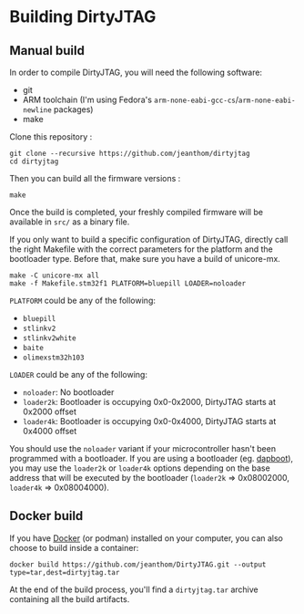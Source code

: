 # Building DirtyJTAG

## Manual build

In order to compile DirtyJTAG, you will need the following software:

 * git
 * ARM toolchain (I'm using Fedora's `arm-none-eabi-gcc-cs`/`arm-none-eabi-newline` packages)
 * make

Clone this repository :

```
git clone --recursive https://github.com/jeanthom/dirtyjtag
cd dirtyjtag
```

Then you can build all the firmware versions :

```
make
```

Once the build is completed, your freshly compiled firmware will be available in `src/` as a binary file.

If you only want to build a specific configuration of DirtyJTAG, directly call the right Makefile with the correct parameters for the platform and the bootloader type. Before that, make sure you have a build of unicore-mx.

```
make -C unicore-mx all
make -f Makefile.stm32f1 PLATFORM=bluepill LOADER=noloader
```

`PLATFORM` could be any of the following:

 * `bluepill`
 * `stlinkv2`
 * `stlinkv2white`
 * `baite`
 * `olimexstm32h103`

`LOADER` could be any of the following:

 * `noloader`: No bootloader
 * `loader2k`: Bootloader is occupying 0x0-0x2000, DirtyJTAG starts at 0x2000 offset
 * `loader4k`: Bootloader is occupying 0x0-0x4000, DirtyJTAG starts at 0x4000 offset

You should use the `noloader` variant if your microcontroller hasn't been programmed with a bootloader. If you are using a bootloader (eg. [dapboot](https://github.com/devanlai/dapboot)), you may use the `loader2k` or `loader4k` options depending on the base address that will be executed by the bootloader (`loader2k` => 0x08002000, `loader4k` => 0x08004000).

## Docker build

If you have [Docker](https://www.docker.com/) (or podman) installed on your computer, you can also choose to build inside a container:

```
docker build https://github.com/jeanthom/DirtyJTAG.git --output type=tar,dest=dirtyjtag.tar
```

At the end of the build process, you'll find a `dirtyjtag.tar` archive containing all the build artifacts.
